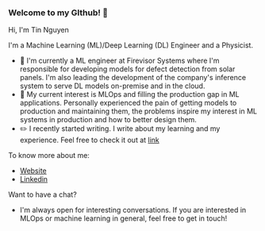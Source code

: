 ### Welcome to my GIthub! 👋

Hi, I'm Tin Nguyen

I'm a Machine Learning (ML)/Deep Learning (DL) Engineer and a Physicist.

- 🔭 I'm currently a ML engineer at Firevisor Systems where I'm responsible for developing models for defect detection from solar panels. I'm also leading the development of the company's inference system to serve DL models on-premise and in the cloud.
- 🌱 My current interest is MLOps and filling the production gap in ML applications. Personally experienced the pain of getting models to production and maintaining them, the problems inspire my interest in ML systems in production and how to better design them.
- ✏️ I recently started writing. I write about my learning and my experience. Feel free to check it out at [link](https://tintn.github.io/posts/)

To know more about me:
- [Website](https://tintn.github.io/)
- [Linkedin](https://www.linkedin.com/in/trung-tin-nguyen/)

Want to have a chat?
- I'm always open for interesting conversations. If you are interested in MLOps or machine learning in general, feel free to get in touch!

<!--
**tintn/tintn** is a ✨ _special_ ✨ repository because its `README.md` (this file) appears on your GitHub profile.

Here are some ideas to get you started:

- 🔭 I’m currently working on ...
- 🌱 I’m currently learning ...
- 👯 I’m looking to collaborate on ...
- 🤔 I’m looking for help with ...
- 💬 Ask me about ...
- 📫 How to reach me: ...
- 😄 Pronouns: ...
- ⚡ Fun fact: ...
-->
